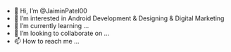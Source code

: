 - 👋 Hi, I’m @JaiminPatel00
- 👀 I’m interested in Android Development & Designing & Digital Marketing
- 🌱 I’m currently learning ...
- 💞️ I’m looking to collaborate on ...
- 📫 How to reach me ...

<!---
JaiminPatel00/JaiminPatel00 is a ✨ special ✨ repository because its `README.md` (this file) appears on your GitHub profile.
You can click the Preview link to take a look at your changes.
--->
